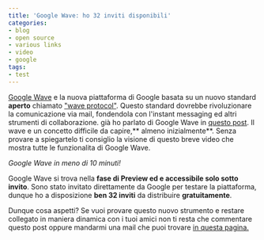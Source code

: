 ```yaml
---
title: 'Google Wave: ho 32 inviti disponibili'
categories:
- blog
- open source
- various links
- video
- google
tags:
- test
---
```

[Google Wave](http://wave.google.com) e la nuova piattaforma di Google basata
su un nuovo standard **aperto** chiamato ["wave
protocol"](http://www.waveprotocol.org/). Questo standard dovrebbe
rivoluzionare la comunicazione via mail, fondendola con l'instant messaging ed
altri strumenti di collaborazione. già ho parlato di Google Wave in [questo
post]({{site.url}}/2009/11/18/howto-piccoli-trucci-per-google-wave/).
Il wave e un concetto difficile da capire,** almeno inizialmente**. Senza
provare a spiegartelo ti consiglio la visione di questo breve video che mostra
tutte le funzionalita di Google Wave.

_Google Wave in meno di 10 minuti!_

Google Wave si trova nella **fase di Preview **ed e accessibile** solo sotto
invito**. Sono stato invitato direttamente da Google per testare la
piattaforma, dunque ho a disposizione **ben 32 inviti** da distribuire
**gratuitamente**.

Dunque cosa aspetti? Se vuoi provare questo nuovo strumento e restare
collegato in maniera dinamica con i tuoi amici non ti resta che commentare
questo post oppure mandarmi una mail che puoi trovare [in questa
pagina.]({{site.url}}/chi-e-diegor/)

